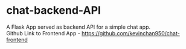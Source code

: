 # chat-backend-API
A Flask App served as backend API for a simple chat app.  
Github Link to Frontend App - https://github.com/kevinchan950/chat-frontend

